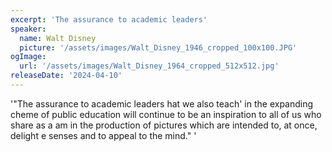 ```yaml
---
excerpt: 'The assurance to academic leaders'
speaker:
  name: Walt Disney
  picture: '/assets/images/Walt_Disney_1946_cropped_100x100.JPG'
ogImage:
  url: '/assets/images/Walt_Disney_1964_cropped_512x512.jpg'
releaseDate: '2024-04-10'
---
```


'"The assurance to academic leaders hat we also teach' in the expanding cheme of public education will continue to be an inspiration to all of us who share as a am in the production of pictures which are intended to, at once, delight e senses and to appeal to the mind."'
